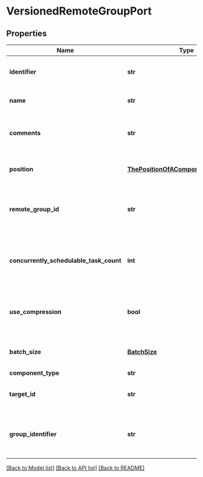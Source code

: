 # VersionedRemoteGroupPort

## Properties
Name | Type | Description | Notes
------------ | ------------- | ------------- | -------------
**identifier** | **str** | The component&#39;s unique identifier | [optional] 
**name** | **str** | The component&#39;s name | [optional] 
**comments** | **str** | The user-supplied comments for the component | [optional] 
**position** | [**ThePositionOfAComponentOnTheGraph**](ThePositionOfAComponentOnTheGraph.md) | The component&#39;s position on the graph | [optional] 
**remote_group_id** | **str** | The id of the remote process group that the port resides in. | [optional] 
**concurrently_schedulable_task_count** | **int** | The number of task that may transmit flowfiles to the target port concurrently. | [optional] 
**use_compression** | **bool** | Whether the flowfiles are compressed when sent to the target port. | [optional] 
**batch_size** | [**BatchSize**](BatchSize.md) | The batch settings for data transmission. | [optional] 
**component_type** | **str** |  | [optional] 
**target_id** | **str** | The ID of the port on the target NiFi instance | [optional] 
**group_identifier** | **str** | The ID of the Process Group that this component belongs to | [optional] 

[[Back to Model list]](../registryDocs.md#documentation-for-models) [[Back to API list]](../registryDocs.md#documentation-for-api-endpoints) [[Back to README]](../registryDocs.md)


